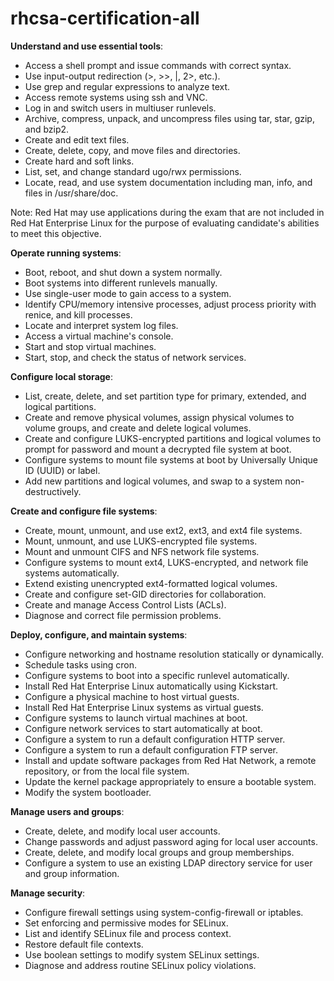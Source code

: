 # rhcsa-certification-all

**Understand and use essential tools**:

* Access a shell prompt and issue commands with correct syntax.
* Use input-output redirection (>, >>, |, 2>, etc.).
* Use grep and regular expressions to analyze text.
* Access remote systems using ssh and VNC.
* Log in and switch users in multiuser runlevels.
* Archive, compress, unpack, and uncompress files using tar, star, gzip, and bzip2.
* Create and edit text files.
* Create, delete, copy, and move files and directories.
* Create hard and soft links.
* List, set, and change standard ugo/rwx permissions.
* Locate, read, and use system documentation including man, info, and files in /usr/share/doc.

Note: Red Hat may use applications during the exam that are not included in Red Hat Enterprise Linux for the purpose of evaluating candidate's abilities to meet this objective.

**Operate running systems**:

* Boot, reboot, and shut down a system normally.
* Boot systems into different runlevels manually.
* Use single-user mode to gain access to a system.
* Identify CPU/memory intensive processes, adjust process priority with renice, and kill processes.
* Locate and interpret system log files.
* Access a virtual machine's console.
* Start and stop virtual machines.
* Start, stop, and check the status of network services.

**Configure local storage**:

* List, create, delete, and set partition type for primary, extended, and logical partitions.
* Create and remove physical volumes, assign physical volumes to volume groups, and create and delete logical volumes.
* Create and configure LUKS-encrypted partitions and logical volumes to prompt for password and mount a decrypted file system at boot.
* Configure systems to mount file systems at boot by Universally Unique ID (UUID) or label.
* Add new partitions and logical volumes, and swap to a system non-destructively.

**Create and configure file systems**:

* Create, mount, unmount, and use ext2, ext3, and ext4 file systems.
* Mount, unmount, and use LUKS-encrypted file systems.
* Mount and unmount CIFS and NFS network file systems.
* Configure systems to mount ext4, LUKS-encrypted, and network file systems automatically.
* Extend existing unencrypted ext4-formatted logical volumes.
* Create and configure set-GID directories for collaboration.
* Create and manage Access Control Lists (ACLs).
* Diagnose and correct file permission problems.

**Deploy, configure, and maintain systems**:

* Configure networking and hostname resolution statically or dynamically.
* Schedule tasks using cron.
* Configure systems to boot into a specific runlevel automatically.
* Install Red Hat Enterprise Linux automatically using Kickstart.
* Configure a physical machine to host virtual guests.
* Install Red Hat Enterprise Linux systems as virtual guests.
* Configure systems to launch virtual machines at boot.
* Configure network services to start automatically at boot.
* Configure a system to run a default configuration HTTP server.
* Configure a system to run a default configuration FTP server.
* Install and update software packages from Red Hat Network, a remote repository, or from the local file system.
* Update the kernel package appropriately to ensure a bootable system.
* Modify the system bootloader.

**Manage users and groups**:

* Create, delete, and modify local user accounts.
* Change passwords and adjust password aging for local user accounts.
* Create, delete, and modify local groups and group memberships.
* Configure a system to use an existing LDAP directory service for user and group information.

**Manage security**:

* Configure firewall settings using system-config-firewall or iptables.
* Set enforcing and permissive modes for SELinux.
* List and identify SELinux file and process context.
* Restore default file contexts.
* Use boolean settings to modify system SELinux settings.
* Diagnose and address routine SELinux policy violations.
  
